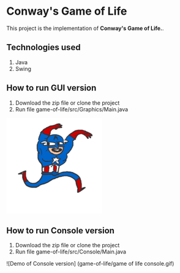 # Conway's Game of Life
This project is the implementation of **Conway's Game of Life.**. 

## Technologies used
1. Java
2. Swing

## How to run GUI version
1. Download the zip file or clone the project
2. Run file game-of-life/src/Graphics/Main.java

![Demo of GUI version](giphy.gif)

## How to run Console version
1. Download the zip file or clone the project
2. Run file game-of-life/src/Console/Main.java

![Demo of Console version] (game-of-life/game of life console.gif)
